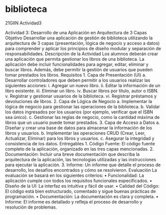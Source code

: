# biblioteca
21GIIN Actividad3

Actividad 3: Desarrollo de una Aplicación en Arquitectura de 3 Capas
Objetivo
Desarrollar una aplicación de gestión de biblioteca utilizando la arquitectura de 3 capas (presentación, lógica de negocio y acceso a datos) para comprender y aplicar los principios de diseño modular y separación de responsabilidades.
Descripción de la Actividad
Los alumnos deberán crear una aplicación que permita gestionar los libros de una biblioteca. La aplicación debe incluir funcionalidades para agregar, editar, eliminar y buscar libros. Además, debe permitir la gestión de usuarios que pueden tomar prestados los libros.
Requisitos
1.
Capa de Presentación (UI)
a.
Desarrollar controladores que deben permitir a los usuarios realizar las siguientes acciones:
i.
Agregar un nuevo libro.
ii.
Editar la información de un libro existente.
iii.
Eliminar un libro.
iv.
Buscar libros por título, autor o ISBN.
v.
Registrar y gestionar usuarios de la biblioteca.
vi.
Registrar préstamos y devoluciones de libros.
2.
Capa de Lógica de Negocio
a.
Implementar la lógica de negocio para gestionar las operaciones de la biblioteca.
b.
Validar los datos ingresados por los usuarios (por ejemplo, verificar que el ISBN sea único).
c.
Gestionar las reglas de negocio, como la cantidad máxima de libros que un usuario puede tomar prestados.
3.
Capa de Acceso a Datos
a.
Diseñar y crear una base de datos para almacenar la información de los libros y usuarios.
b.
Implementar las operaciones CRUD (Crear, Leer, Actualizar, Eliminar) para los libros y usuarios.
c.
Asegurar la integridad y consistencia de los datos.
Entregables
1.
Código Fuente: El código fuente completo de la aplicación, organizado en las tres capas mencionadas.
2.
Documentación: Incluir una breve documentación que describa la arquitectura de la aplicación, las tecnologías utilizadas y las instrucciones para ejecutar la aplicación.
3.
Informe: Un informe que detalle el proceso de desarrollo, los desafíos encontrados y cómo se resolvieron.
Evaluación
La evaluación se basará en los siguientes criterios:
•
Funcionalidad: La aplicación cumple con todos los requisitos funcionales especificados.
•
Diseño de la UI: La interfaz es intuitiva y fácil de usar.
•
Calidad del Código: El código está bien estructurado, comentado y sigue buenas prácticas de programación.
•
Documentación: La documentación es clara y completa.
•
Informe: El informe es detallado y refleja el proceso de desarrollo y resolución de problemas.
